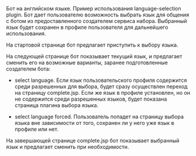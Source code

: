 Бот на английском языке. Пример использования language-selection plugin.
Бот дает пользователю возможность выбрать язык для общения с ботом из предоставленного создателем сервиса набора. Выбранный язык будет сохранен в профиле пользователя для дальнейшего использования. 

На стартовой странице бот предлагает приступить к выбору языка.

На следующей странице бот показывает текущий язык, и предлагает сменить его на возможные варианты, заранее подготовленные создателем бота:

- select language. Если язык пользовательского профиля содержится среди разрешенных для выбора, будет сразу осуществлен переход на страницу complete.jsp. Если же язык в профиле установлен, но он не содержится среди разрешенных языков, будет показана страница плагина выбора языка.

- select language forced. Пользователь попадет на страницу выбора языка вне зависимости от того, сохранен ли у него уже язык в профиле или нет.

На завершающей странице complete.jsp бот показывает выбранный язык и предлагает сменить при необходимости.

